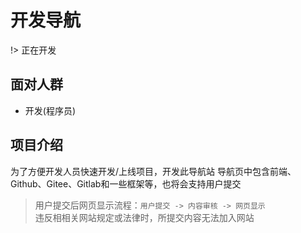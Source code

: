 # 开发导航

!> 正在开发

## 面对人群
+ 开发(程序员)

## 项目介绍
为了方便开发人员快速开发/上线项目，开发此导航站
导航页中包含前端、Github、Gitee、Gitlab和一些框架等，也将会支持用户提交  
> 用户提交后网页显示流程：`用户提交 -> 内容审核 -> 网页显示`  
> 违反相相关网站规定或法律时，所提交内容无法加入网站